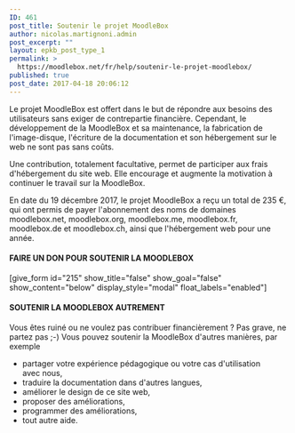 ```yaml
---
ID: 461
post_title: Soutenir le projet MoodleBox
author: nicolas.martignoni.admin
post_excerpt: ""
layout: epkb_post_type_1
permalink: >
  https://moodlebox.net/fr/help/soutenir-le-projet-moodlebox/
published: true
post_date: 2017-04-18 20:06:12
---
```

Le projet MoodleBox est offert dans le but de répondre aux besoins des utilisateurs sans exiger de contrepartie financière. Cependant, le développement de la MoodleBox et sa maintenance, la fabrication de l'image-disque, l'écriture de la documentation et son hébergement sur le web ne sont pas sans coûts.

Une contribution, totalement facultative, permet de participer aux frais d'hébergement du site web. Elle encourage et augmente la motivation à continuer le travail sur la MoodleBox.

En date du 19 décembre 2017, le projet MoodleBox a reçu un total de 235 €, qui ont permis de payer l'abonnement des noms de domaines moodlebox.net, moodlebox.org, moodlebox.me, moodlebox.fr, moodlebox.de et moodlebox.ch, ainsi que l'hébergement web pour une année.
<h4>FAIRE UN DON POUR SOUTENIR LA MOODLEBOX</h4>
[give_form id="215" show_title="false" show_goal="false" show_content="below" display_style="modal" float_labels="enabled"]
<h4>SOUTENIR LA MOODLEBOX AUTREMENT</h4>
Vous êtes ruiné ou ne voulez pas contribuer financièrement ? Pas grave, ne partez pas ;-) Vous pouvez soutenir la MoodleBox d'autres manières, par exemple
<ul>
 	<li>partager votre expérience pédagogique ou votre cas d'utilisation avec nous,</li>
 	<li>traduire la documentation dans d'autres langues,</li>
 	<li>améliorer le design de ce site web,</li>
 	<li>proposer des améliorations,</li>
 	<li>programmer des améliorations,</li>
 	<li>tout autre aide.</li>
</ul>